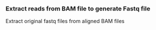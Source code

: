 ### Extract reads from BAM file to generate Fastq file
Extract original fastq files from aligned BAM files

